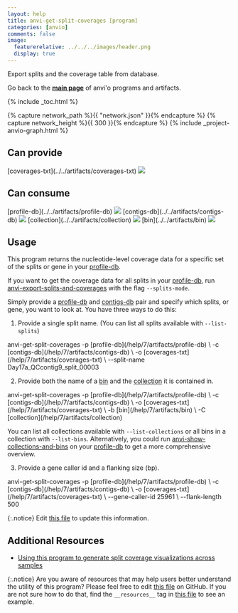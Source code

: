 ```yaml
---
layout: help
title: anvi-get-split-coverages [program]
categories: [anvio]
comments: false
image:
  featurerelative: ../../../images/header.png
  display: true
---
```


Export splits and the coverage table from database.

Go back to the **[main page](../../)** of anvi'o programs and artifacts.


{% include _toc.html %}
<div id="svg" class="subnetwork"></div>
{% capture network_path %}{{ "network.json" }}{% endcapture %}
{% capture network_height %}{{ 300 }}{% endcapture %}
{% include _project-anvio-graph.html %}


## Can provide

<p style="text-align: left" markdown="1"><span class="artifact-p">[coverages-txt](../../artifacts/coverages-txt) <img src="../../images/icons/TXT.png" class="artifact-icon-mini" /></span></p>

## Can consume

<p style="text-align: left" markdown="1"><span class="artifact-r">[profile-db](../../artifacts/profile-db) <img src="../../images/icons/DB.png" class="artifact-icon-mini" /></span> <span class="artifact-r">[contigs-db](../../artifacts/contigs-db) <img src="../../images/icons/DB.png" class="artifact-icon-mini" /></span> <span class="artifact-r">[collection](../../artifacts/collection) <img src="../../images/icons/COLLECTION.png" class="artifact-icon-mini" /></span> <span class="artifact-r">[bin](../../artifacts/bin) <img src="../../images/icons/BIN.png" class="artifact-icon-mini" /></span></p>

## Usage


This program returns the nucleotide-level coverage data for a specific set of the splits or gene in your <span class="artifact-n">[profile-db](/help/7/artifacts/profile-db)</span>. 

If you want to get the coverage data for all splits in your <span class="artifact-n">[profile-db](/help/7/artifacts/profile-db)</span>, run <span class="artifact-n">[anvi-export-splits-and-coverages](/help/7/programs/anvi-export-splits-and-coverages)</span> with the flag `--splits-mode`. 

Simply provide a <span class="artifact-n">[profile-db](/help/7/artifacts/profile-db)</span> and <span class="artifact-n">[contigs-db](/help/7/artifacts/contigs-db)</span> pair and specify which splits, or gene, you want to look at. You have three ways to do this: 

1.  Provide a single split name. (You can list all splits available with `--list-splits`)

<div class="codeblock" markdown="1">
anvi&#45;get&#45;split&#45;coverages &#45;p <span class="artifact&#45;n">[profile&#45;db](/help/7/artifacts/profile&#45;db)</span> \
                         &#45;c <span class="artifact&#45;n">[contigs&#45;db](/help/7/artifacts/contigs&#45;db)</span> \
                         &#45;o <span class="artifact&#45;n">[coverages&#45;txt](/help/7/artifacts/coverages&#45;txt)</span> \ 
                         &#45;&#45;split&#45;name Day17a_QCcontig9_split_00003
</div>


2. Provide both the name of a <span class="artifact-n">[bin](/help/7/artifacts/bin)</span> and the <span class="artifact-n">[collection](/help/7/artifacts/collection)</span> it is contained in. 

<div class="codeblock" markdown="1">
anvi&#45;get&#45;split&#45;coverages &#45;p <span class="artifact&#45;n">[profile&#45;db](/help/7/artifacts/profile&#45;db)</span> \
                         &#45;c <span class="artifact&#45;n">[contigs&#45;db](/help/7/artifacts/contigs&#45;db)</span> \
                         &#45;o <span class="artifact&#45;n">[coverages&#45;txt](/help/7/artifacts/coverages&#45;txt)</span> \ 
                         &#45;b <span class="artifact&#45;n">[bin](/help/7/artifacts/bin)</span> \
                         &#45;C <span class="artifact&#45;n">[collection](/help/7/artifacts/collection)</span>
</div>

You can list all collections available with `--list-collections` or all bins in a collection with `--list-bins`. Alternatively, you could run <span class="artifact-n">[anvi-show-collections-and-bins](/help/7/programs/anvi-show-collections-and-bins)</span> on your <span class="artifact-n">[profile-db](/help/7/artifacts/profile-db)</span> to get a more comprehensive overview. 

3. Provide a gene caller id and a flanking size (bp).

<div class="codeblock" markdown="1">
anvi&#45;get&#45;split&#45;coverages &#45;p <span class="artifact&#45;n">[profile&#45;db](/help/7/artifacts/profile&#45;db)</span> \
                         &#45;c <span class="artifact&#45;n">[contigs&#45;db](/help/7/artifacts/contigs&#45;db)</span> \
                         &#45;o <span class="artifact&#45;n">[coverages&#45;txt](/help/7/artifacts/coverages&#45;txt)</span> \ 
                         &#45;&#45;gene&#45;caller&#45;id 25961 \
                         &#45;&#45;flank&#45;length 500
</div>


{:.notice}
Edit [this file](https://github.com/merenlab/anvio/tree/master/anvio/docs/programs/anvi-get-split-coverages.md) to update this information.


## Additional Resources


* [Using this program to generate split coverage visualizations across samples](http://merenlab.org/2019/11/25/visualizing-coverages/#visualize-only-the-coverage-of-a-split-across-samples)


{:.notice}
Are you aware of resources that may help users better understand the utility of this program? Please feel free to edit [this file](https://github.com/merenlab/anvio/tree/master/bin/anvi-get-split-coverages) on GitHub. If you are not sure how to do that, find the `__resources__` tag in [this file](https://github.com/merenlab/anvio/blob/master/bin/anvi-interactive) to see an example.
